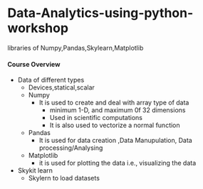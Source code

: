 # Data-Analytics-using-python-workshop
libraries of Numpy,Pandas,Skylearn,Matplotlib 

#### Course  Overview
- Data of different types
   - Devices,statical,scalar
   - Numpy
      - It is used to create and deal with array type of data
          - minimum 1-D, and maximum 0f 32 dimensions
          - Used in scientific computations 
          - It is also used to vectorize a normal function
   - Pandas
      - It is used for data creation ,Data Manupulation, Data processing/Analysing
   - Matplotlib
      - it is used for plotting the data  i.e., visualizing the data
- Skykit learn
   - Skylern to load datasets
